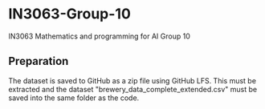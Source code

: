 # IN3063-Group-10
IN3063 Mathematics and programming for AI Group 10

## Preparation
The dataset is saved to GitHub as a zip file using GitHub LFS.
This must be extracted and the dataset "brewery_data_complete_extended.csv" must be saved into the same folder as the code.
